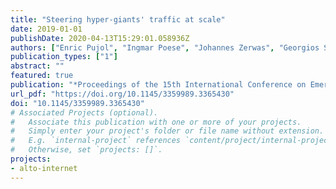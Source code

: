 ```yaml
---
title: "Steering hyper-giants' traffic at scale"
date: 2019-01-01
publishDate: 2020-04-13T15:29:01.058936Z
authors: ["Enric Pujol", "Ingmar Poese", "Johannes Zerwas", "Georgios Smaragdakis", "Anja Feldmann"]
publication_types: ["1"]
abstract: ""
featured: true
publication: "*Proceedings of the 15th International Conference on Emerging Networking Experiments And Technologies, CoNEXT 2019, Orlando, FL, USA, December 09-12, 2019*"
url_pdf: "https://doi.org/10.1145/3359989.3365430"
doi: "10.1145/3359989.3365430"
# Associated Projects (optional).
#   Associate this publication with one or more of your projects.
#   Simply enter your project's folder or file name without extension.
#   E.g. `internal-project` references `content/project/internal-project/index.md`.
#   Otherwise, set `projects: []`.
projects:
- alto-internet
---
```


